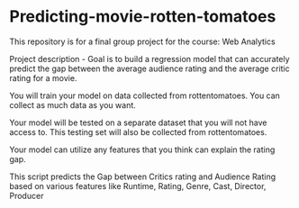 # Predicting-movie-rotten-tomatoes

This repository is for a final group project for the course: Web Analytics


Project description -  Goal is to build a regression model that can accurately predict the gap between the average audience rating and the average critic rating for a movie.

You will train your model on data collected from rottentomatoes. You can collect as much data as you want.

Your model will be tested on a separate dataset that you will not have access to. This testing set will also be collected from rottentomatoes.

Your model can utilize any features that you think can explain the rating gap.



This script predicts the Gap between Critics rating and Audience Rating based on various features like Runtime, Rating, Genre, Cast, Director, Producer

